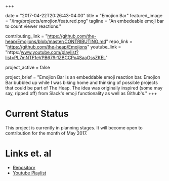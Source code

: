 +++

date = "2017-04-22T20:26:43-04:00"
title = "Emojion Bar"
featured_image = "/img/projects/emojion/featured.png"
tagline = "An embedeable emoji bar to count viewer reactions."

contributing_link = "https://github.com/the-heap/Emojions/blob/master/CONTRIBUTING.md"
repo_link  = "https://github.com/the-heap/Emojions"
youtube_link = "https:/www.youtube.com/playlist?list=PL7mNTF1eVPB679r1ZBCCPx4SaaOssZKEL"

project_active = false

project_brief = "Emojion Bar is an embeddable emoji reaction bar. Emojion Bar bubbled up while I was biking home and thinking of possible projects that could be part of The Heap. The idea was originally inspired (some may say, ripped off) from Slack's emoji functionality as well as Github's."
+++

# Current Status

This project is currently in planning stages. It will become open to contribution for the month of May 2017.


# Links et. al

- [Repository](https://github.com/the-heap/Emojions)
- [Youtube Playlist](https:/www.youtube.com/playlist?list=PL7mNTF1eVPB679r1ZBCCPx4SaaOssZKEL)
